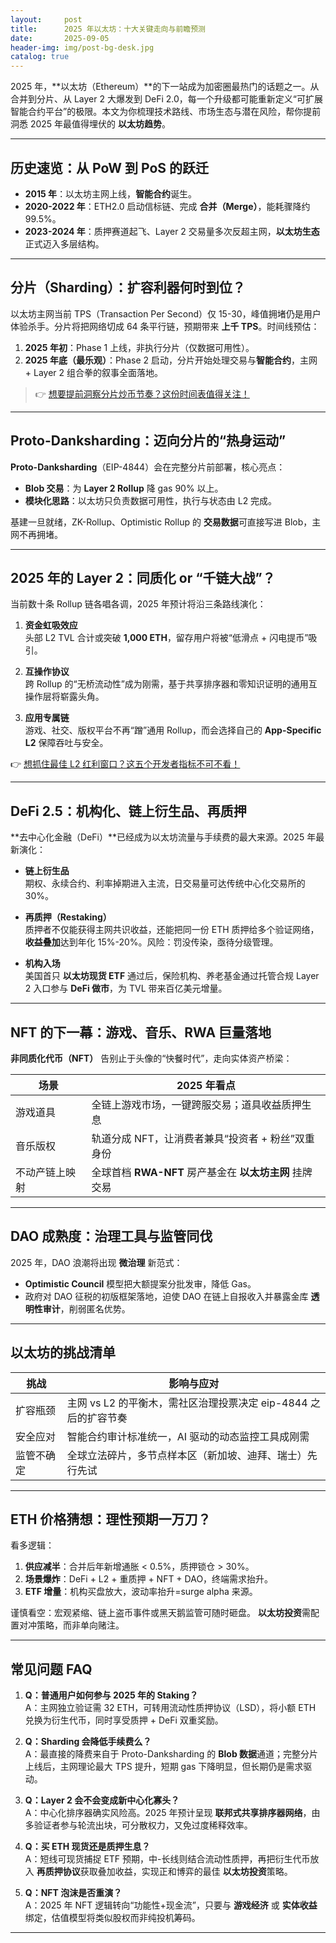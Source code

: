 ```yaml
---
layout:     post
title:      2025 年以太坊：十大关键走向与前瞻预测
date:       2025-09-05
header-img: img/post-bg-desk.jpg
catalog: true
---
```


2025 年，**以太坊（Ethereum）**的下一站成为加密圈最热门的话题之一。从合并到分片、从 Layer 2 大爆发到 DeFi 2.0，每一个升级都可能重新定义“可扩展智能合约平台”的极限。本文为你梳理技术路线、市场生态与潜在风险，帮你提前洞悉 2025 年最值得埋伏的 **以太坊趋势**。

---

## 历史速览：从 PoW 到 PoS 的跃迁
- **2015 年**：以太坊主网上线，**智能合约**诞生。  
- **2020-2022 年**：ETH2.0 启动信标链、完成 **合并（Merge）**，能耗骤降约 99.5%。  
- **2023-2024 年**：质押赛道起飞、Layer 2 交易量多次反超主网，**以太坊生态**正式迈入多层结构。

---

## 分片（Sharding）：扩容利器何时到位？

以太坊主网当前 TPS（Transaction Per Second）仅 15-30，峰值拥堵仍是用户体验杀手。分片将把网络切成 64 条平行链，预期带来 **上千 TPS**。时间线预估：

1. **2025 年初**：Phase 1 上线，非执行分片（仅数据可用性）。  
2. **2025 年底（最乐观）**：Phase 2 启动，分片开始处理交易与**智能合约**，主网 + Layer 2 组合拳的叙事全面落地。

> 👉 [想要提前洞察分片炒币节奏？这份时间表值得关注！](https://okxdog.com/)

---

## Proto-Danksharding：迈向分片的“热身运动”

**Proto-Danksharding**（EIP-4844）会在完整分片前部署，核心亮点：

- **Blob 交易**：为 **Layer 2 Rollup** 降 gas 90% 以上。  
- **模块化思路**：以太坊只负责数据可用性，执行与状态由 L2 完成。  

基建一旦就绪，ZK-Rollup、Optimistic Rollup 的 **交易数据**可直接写进 Blob，主网不再拥堵。

---

## 2025 年的 Layer 2：同质化 or “千链大战”？

当前数十条 Rollup 链各唱各调，2025 年预计将沿三条路线演化：

1. **资金虹吸效应**  
   头部 L2 TVL 合计或突破 **1,000 ETH**，留存用户将被“低滑点 + 闪电提币”吸引。  

2. **互操作协议**  
   跨 Rollup 的“无桥流动性”成为刚需，基于共享排序器和零知识证明的通用互操作层将崭露头角。  

3. **应用专属链**  
   游戏、社交、版权平台不再“蹭”通用 Rollup，而会选择自己的 **App-Specific L2** 保障吞吐与安全。

👉 [想抓住最佳 L2 红利窗口？这五个开发者指标不可不看！](https://okxdog.com/)

---

## DeFi 2.5：机构化、链上衍生品、再质押

**去中心化金融（DeFi）**已经成为以太坊流量与手续费的最大来源。2025 年最新演化：

- **链上衍生品**  
  期权、永续合约、利率掉期进入主流，日交易量可达传统中心化交易所的 30%。  

- **再质押（Restaking）**  
  质押者不仅能获得主网共识收益，还能把同一份 ETH 质押给多个验证网络，**收益叠加**达到年化 15%-20%。风险：罚没传染，亟待分级管理。  

- **机构入场**  
  美国首只 **以太坊现货 ETF** 通过后，保险机构、养老基金通过托管合规 Layer 2 入口参与 **DeFi 做市**，为 TVL 带来百亿美元增量。

---

## NFT 的下一幕：游戏、音乐、RWA 巨量落地

**非同质化代币（NFT）** 告别止于头像的“快餐时代”，走向实体资产桥梁：

| 场景           | 2025 年看点                       |
|----------------|----------------------------------|
| 游戏道具       | 全链上游戏市场，一键跨服交易；道具收益质押生息   |
| 音乐版权       | 轨道分成 NFT，让消费者兼具“投资者 + 粉丝”双重身份  |
| 不动产链上映射 | 全球首档 **RWA-NFT** 房产基金在 **以太坊主网** 挂牌交易 |

---

## DAO 成熟度：治理工具与监管同伐

2025 年，DAO 浪潮将出现 **微治理** 新范式：  
- **Optimistic Council** 模型把大额提案分批发审，降低 Gas。  
- 政府对 DAO 征税的初版框架落地，迫使 DAO 在链上自报收入并暴露金库 **透明性审计**，削弱匿名优势。

---

## 以太坊的挑战清单

| 挑战           | 影响与应对               |
|----------------|--------------------------|
| 扩容瓶颈       | 主网 vs L2 的平衡木，需社区治理投票决定 eip-4844 之后的扩容节奏 |
| 安全应对       | 智能合约审计标准统一，AI 驱动的动态监控工具成刚需            |
| 监管不确定     | 全球立法碎片，多节点样本区（新加坡、迪拜、瑞士）先行先试       |

---

## ETH 价格猜想：理性预期一万刀？

看多逻辑：  
1. **供应减半**：合并后年新增通胀 < 0.5%，质押锁仓 > 30%。  
2. **场景爆炸**：DeFi + L2 + 重质押 + NFT + DAO，终端需求抬升。  
3. **ETF 增量**：机构买盘放大，波动率抬升=surge alpha 来源。  

谨慎看空：宏观紧缩、链上盗币事件或黑天鹅监管可随时砸盘。 **以太坊投资**需配置对冲策略，而非单向赌注。

---

## 常见问题 FAQ

1. **Q：普通用户如何参与 2025 年的 Staking？**  
   A：主网独立验证需 32 ETH，可转用流动性质押协议（LSD），将小额 ETH 兑换为衍生代币，同时享受质押 + DeFi 双重奖励。

2. **Q：Sharding 会降低手续费么？**  
   A：最直接的降费来自于 Proto-Danksharding 的 **Blob 数据**通道；完整分片上线后，主网理论最大 TPS 提升，短期 gas 下降明显，但长期仍是需求驱动。

3. **Q：Layer 2 会不会变成新中心化寡头？**  
   A：中心化排序器确实风险高。2025 年预计呈现 **联邦式共享排序器网络**，由多验证者参与轮流出块，可分散权力，又免过度稀释效率。

4. **Q：买 ETH 现货还是质押生息？**  
   A：短线可现货捕捉 ETF 预期，中-长线则结合流动性质押，再把衍生代币放入 **再质押协议**获取叠加收益，实现正和博弈的最佳 **以太坊投资**策略。

5. **Q：NFT 泡沫是否重演？**  
   A：2025 年 NFT 逻辑转向“功能性+现金流”，只要与 **游戏经济** 或 **实体收益** 绑定，估值模型将类似股权而非纯投机筹码。

---